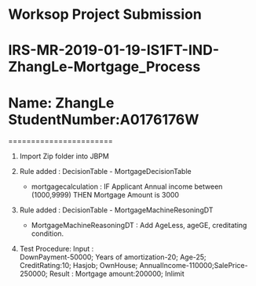 # Worksop Project Submission
# IRS-MR-2019-01-19-IS1FT-IND-ZhangLe-Mortgage_Process
# Name: ZhangLe  StudentNumber:A0176176W
=======================


1. Import Zip folder into JBPM
2. Rule added : DecisionTable - MortgageDecisionTable
   - mortgagecalculation : IF Applicant Annual income between (1000,9999) THEN Mortgage Amount is 3000
3. Rule added : DecisionTable - MortgageMachineResoningDT
   - MortgageMachineReasoningDT :
      Add AgeLess, ageGE, creditating condition.

4. Test Procedure:
  Input :  
  DownPayment-50000; Years of amortization-20; Age-25; CreditRating:10; Hasjob; OwnHouse;
  AnnualIncome-110000;SalePrice-250000;
  Result :
  Mortgage amount:200000; Inlimit
  
